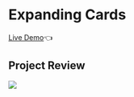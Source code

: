 # Expanding Cards

[Live Demo](https://kemalbabaoglu.github.io/Expanding-Cards(Javascript)/):point_left:



## Project Review

![](images/gif.gif)
